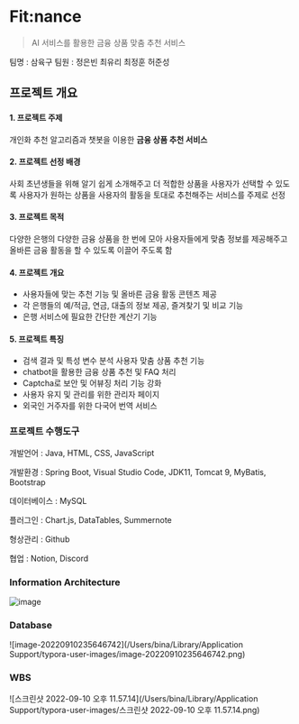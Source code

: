 # Fit:nance

> AI 서비스를 활용한 금융 상품 맞춤 추천 서비스

팀명 : 삼육구
팀원 : 정은빈 최유리 최정훈 허준성



## 프로젝트 개요


#### 1. 프로젝트 주제

개인화 추천 알고리즘과 챗봇을 이용한 **금융 상품 추천 서비스**

#### 2. 프로젝트 선정 배경

사회 초년생들을 위해 알기 쉽게 소개해주고 더 적합한 상품을 사용자가 선택할 수 있도록 사용자가 원하는 상품을 사용자의 활동을 토대로 추천해주는 서비스를 주제로 선정 

#### 3. 프로젝트 목적

다양한 은행의 다양한 금융 상품을 한 번에 모아 사용자들에게 맞춤 정보를 제공해주고 올바른 금융 활동을 할 수 있도록 이끌어 주도록 함

#### 4. 프로젝트 개요

- 사용자들에 맞는 추천 기능 및 올바른 금융 활동 콘텐츠 제공
- 각 은행들의 예/적금, 연금, 대출의 정보 제공, 즐겨찾기 및 비교 기능
- 은행 서비스에 필요한 간단한 계산기 기능

#### 5. 프로젝트 특징

- 검색 결과 및 특성 변수 분석 사용자 맞춤 상품 추천 기능
- chatbot을 활용한 금융 상품 추천 및 FAQ 처리
- Captcha로 보안 및 어뷰징 처리 기능 강화
- 사용자 유지 및 관리를 위한 관리자 페이지
- 외국인 거주자를 위한 다국어 번역 서비스



### 프로젝트 수행도구

개발언어 : Java, HTML, CSS, JavaScript

개발환경 : Spring Boot, Visual Studio Code, JDK11, Tomcat 9, MyBatis, Bootstrap

데이터베이스 : MySQL

플러그인 : Chart.js, DataTables, Summernote

형상관리 : Github

협업 : Notion, Discord



### Information Architecture

![image](https://user-images.githubusercontent.com/36186920/189489217-793ec270-4b07-42ea-8773-ac527609b520.png)

### Database

![image-20220910235646742](/Users/bina/Library/Application Support/typora-user-images/image-20220910235646742.png)



### WBS

![스크린샷 2022-09-10 오후 11.57.14](/Users/bina/Library/Application Support/typora-user-images/스크린샷 2022-09-10 오후 11.57.14.png)

